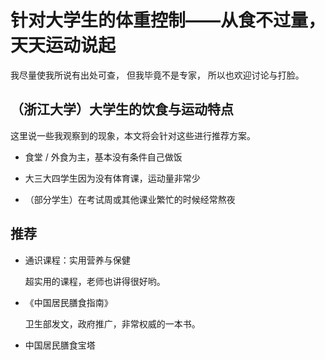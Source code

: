 # 针对大学生的体重控制——从食不过量，天天运动说起

我尽量使我所说有出处可查，
但我毕竟不是专家，
所以也欢迎讨论与打脸。

## （浙江大学）大学生的饮食与运动特点

这里说一些我观察到的现象，本文将会针对这些进行推荐方案。

- 食堂 / 外食为主，基本没有条件自己做饭

- 大三大四学生因为没有体育课，运动量非常少

- （部分学生）在考试周或其他课业繁忙的时候经常熬夜

## 推荐

- 通识课程：实用营养与保健

    超实用的课程，老师也讲得很好哟。

- 《中国居民膳食指南》

    卫生部发文，政府推广，非常权威的一本书。

- 中国居民膳食宝塔
